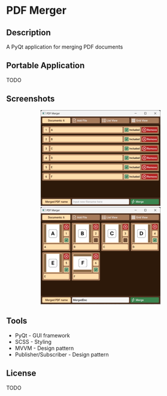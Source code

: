 # PDF Merger

## Description
A PyQt application for merging PDF documents

## Portable Application
TODO

## Screenshots
<p align="center">
  <img src="_repo/screenshots/screenshot_1.png" alt="Main Screen" width="320"/>
  <img src="_repo/screenshots/screenshot_2.png" alt="Main Screen" width="320"/>
</p>

## Tools
+ PyQt - GUI framework
+ SCSS - Styling
+ MVVM - Design pattern
+ Publisher/Subscriber - Design pattern

## License
TODO
